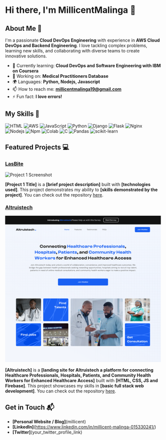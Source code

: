 # Hi there, I'm MillicentMalinga 👋

## About Me 🚀

I'm a passionate **Cloud DevOps Engineering** with experience in **AWS Cloud DevOps and Backend Engineering**. I love tackling complex problems, learning new skills, and collaborating with diverse teams to create innovative solutions.

- 🌱 Currently learning: **Cloud DevOps and Software Engineering with IBM on Coursera**
- 🔭 Working on: **Medical Practitioners Database**
- 🌍 Languages: **Python, Nodejs, Javascript**
- 📫 How to reach me: **millicentmalinga19@gmail.com**
- ⚡ Fun fact: **I love errors!**

## My Skills 🧠

![HTML](https://img.shields.io/badge/-HTML-E34F26?style=flat-square&logo=html5&logoColor=white)
![AWS](https://img.shields.io/badge/Amazon_AWS-FF9900?style=for-the-badge&logo=amazonaws&logoColor=white)
![JavaScript](https://img.shields.io/badge/-JavaScript-F7DF1E?style=flat-square&logo=javascript&logoColor=black)
![Python](https://img.shields.io/badge/Python-FFD43B?style=for-the-badge&logo=python&logoColor=blue)
![Django](https://img.shields.io/badge/Django-092E20?style=for-the-badge&logo=django&logoColor=green)
![Flask](https://img.shields.io/badge/Flask-000000?style=for-the-badge&logo=flask&logoColor=white)
![Nginx](https://img.shields.io/badge/Nginx-009639?style=for-the-badge&logo=nginx&logoColor=white)
![Nodejs](https://img.shields.io/badge/Node.js-339933?style=for-the-badge&logo=nodedotjs&logoColor=white)
![Npm](https://img.shields.io/badge/npm-CB3837?style=for-the-badge&logo=npm&logoColor=white)
![Colab](https://img.shields.io/badge/Colab-F9AB00?style=for-the-badge&logo=googlecolab&color=525252)
![C](https://img.shields.io/badge/C-00599C?style=for-the-badge&logo=c&logoColor=white)
![Pandas](https://img.shields.io/badge/Pandas-2C2D72?style=for-the-badge&logo=pandas&logoColor=white)
![scikit-learn](https://img.shields.io/badge/scikit_learn-F7931E?style=for-the-badge&logo=scikit-learn&logoColor=white)



## Featured Projects 💻

### [LasBite](project_1_link)

![Project 1 Screenshot]()

**[Project 1 Title]** is a **[brief project description]** built with **[technologies used]**. This project demonstrates my ability to **[skills demonstrated by the project]**. You can check out the repository [here](project_1_repository_link).

### [Altruistech](https://altru-is.tech/)

![Project 2 Screenshot](https://github.com/Millicent-Malinga/Millicent-Malinga/blob/main/Home.png)

**[Altruistech]** is a **[landing site for Altruistech  a platform for connecting Healthcare Professionals, Hospitals, Patients, and Community Health Workers for Enhanced Healthcare Access]** built with **[HTML, CSS, JS and Firebase]**. This project showcases my skills in **[basic full stack web development]**. You can check out the repository [here](https://github.com/MillicentMalinga/altruistech).

## Get in Touch 📬

- **[Personal Website / Blog]**(millicent)
- **[LinkedIn]**(https://www.linkedin.com/in/millicent-malinga-015330241/)
- **[Twitter]**(your_twitter_profile_link)


